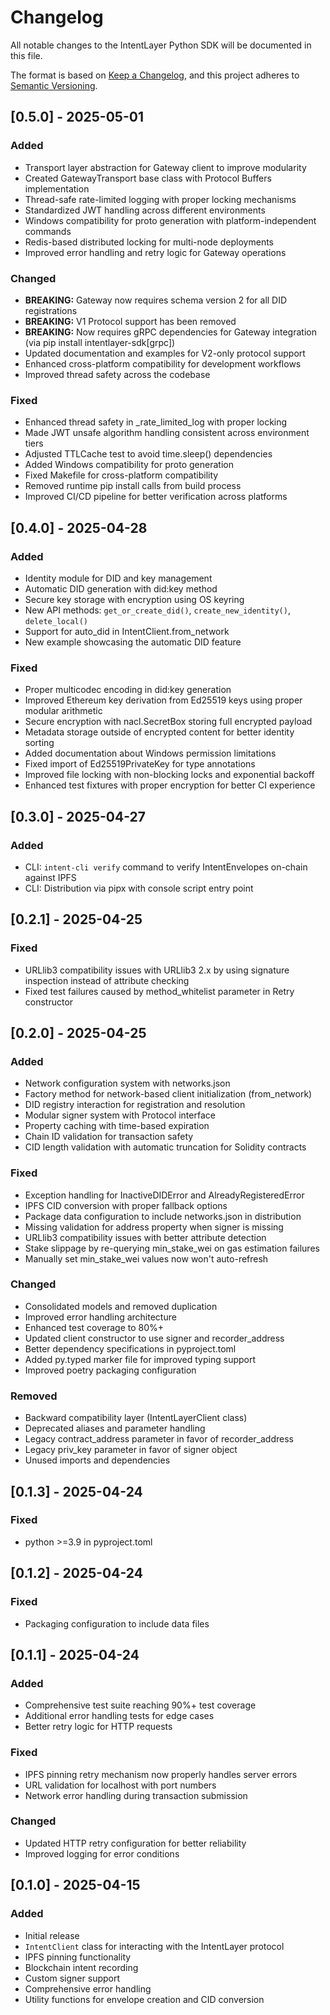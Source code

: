 # Changelog

All notable changes to the IntentLayer Python SDK will be documented in this file.

The format is based on [Keep a Changelog](https://keepachangelog.com/en/1.0.0/),
and this project adheres to [Semantic Versioning](https://semver.org/spec/v2.0.0.html).

## [0.5.0] - 2025-05-01

### Added
- Transport layer abstraction for Gateway client to improve modularity
- Created GatewayTransport base class with Protocol Buffers implementation
- Thread-safe rate-limited logging with proper locking mechanisms
- Standardized JWT handling across different environments
- Windows compatibility for proto generation with platform-independent commands
- Redis-based distributed locking for multi-node deployments
- Improved error handling and retry logic for Gateway operations

### Changed
- **BREAKING:** Gateway now requires schema version 2 for all DID registrations
- **BREAKING:** V1 Protocol support has been removed
- **BREAKING:** Now requires gRPC dependencies for Gateway integration (via pip install intentlayer-sdk[grpc])
- Updated documentation and examples for V2-only protocol support
- Enhanced cross-platform compatibility for development workflows
- Improved thread safety across the codebase

### Fixed
- Enhanced thread safety in _rate_limited_log with proper locking
- Made JWT unsafe algorithm handling consistent across environment tiers
- Adjusted TTLCache test to avoid time.sleep() dependencies
- Added Windows compatibility for proto generation
- Fixed Makefile for cross-platform compatibility
- Removed runtime pip install calls from build process
- Improved CI/CD pipeline for better verification across platforms


## [0.4.0] - 2025-04-28

### Added
- Identity module for DID and key management
- Automatic DID generation with did:key method
- Secure key storage with encryption using OS keyring
- New API methods: `get_or_create_did()`, `create_new_identity()`, `delete_local()`
- Support for auto_did in IntentClient.from_network
- New example showcasing the automatic DID feature

### Fixed
- Proper multicodec encoding in did:key generation
- Improved Ethereum key derivation from Ed25519 keys using proper modular arithmetic
- Secure encryption with nacl.SecretBox storing full encrypted payload
- Metadata storage outside of encrypted content for better identity sorting
- Added documentation about Windows permission limitations
- Fixed import of Ed25519PrivateKey for type annotations
- Improved file locking with non-blocking locks and exponential backoff
- Enhanced test fixtures with proper encryption for better CI experience

## [0.3.0] - 2025-04-27

### Added
- CLI: `intent-cli verify` command to verify IntentEnvelopes on-chain against IPFS
- CLI: Distribution via pipx with console script entry point

## [0.2.1] - 2025-04-25

### Fixed
- URLlib3 compatibility issues with URLlib3 2.x by using signature inspection instead of attribute checking
- Fixed test failures caused by method_whitelist parameter in Retry constructor

## [0.2.0] - 2025-04-25

### Added
- Network configuration system with networks.json
- Factory method for network-based client initialization (from_network)
- DID registry interaction for registration and resolution
- Modular signer system with Protocol interface
- Property caching with time-based expiration
- Chain ID validation for transaction safety
- CID length validation with automatic truncation for Solidity contracts

### Fixed
- Exception handling for InactiveDIDError and AlreadyRegisteredError
- IPFS CID conversion with proper fallback options
- Package data configuration to include networks.json in distribution
- Missing validation for address property when signer is missing
- URLlib3 compatibility issues with better attribute detection
- Stake slippage by re-querying min_stake_wei on gas estimation failures
- Manually set min_stake_wei values now won't auto-refresh

### Changed
- Consolidated models and removed duplication
- Improved error handling architecture 
- Enhanced test coverage to 80%+
- Updated client constructor to use signer and recorder_address
- Better dependency specifications in pyproject.toml
- Added py.typed marker file for improved typing support
- Improved poetry packaging configuration

### Removed
- Backward compatibility layer (IntentLayerClient class)
- Deprecated aliases and parameter handling
- Legacy contract_address parameter in favor of recorder_address
- Legacy priv_key parameter in favor of signer object
- Unused imports and dependencies

## [0.1.3] - 2025-04-24

### Fixed
- python >=3.9 in pyproject.toml 

## [0.1.2] - 2025-04-24

### Fixed
- Packaging configuration to include data files

## [0.1.1] - 2025-04-24

### Added
- Comprehensive test suite reaching 90%+ test coverage
- Additional error handling tests for edge cases
- Better retry logic for HTTP requests

### Fixed
- IPFS pinning retry mechanism now properly handles server errors
- URL validation for localhost with port numbers
- Network error handling during transaction submission

### Changed
- Updated HTTP retry configuration for better reliability
- Improved logging for error conditions


## [0.1.0] - 2025-04-15

### Added
- Initial release
- `IntentClient` class for interacting with the IntentLayer protocol
- IPFS pinning functionality
- Blockchain intent recording
- Custom signer support
- Comprehensive error handling
- Utility functions for envelope creation and CID conversion
